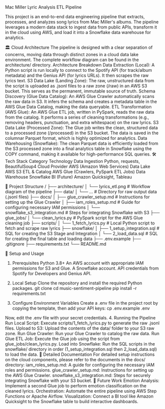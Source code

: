 Mac Miller Lyric Analysis ETL Pipeline

This project is an end-to-end data engineering pipeline that extracts, processes, and analyzes song lyrics from Mac Miller's albums. The pipeline leverages a modern data stack to ingest data from public APIs, transform it in the cloud using AWS, and load it into a Snowflake data warehouse for analytics.

🏛️ Cloud Architecture
The pipeline is designed with a clear separation of concerns, moving data through distinct zones in a cloud data lake environment. The complete workflow diagram can be found in the architecture/ directory.
Architecture Breakdown
Data Extraction (Local): A Python script is run locally to connect to the Spotify API (for track/album metadata) and the Genius API (for lyrics URLs). It then scrapes the raw lyrics text.
S3 Data Lake (Landing Zone): The raw, unstructured data from the script is uploaded as .jsonl files to a raw zone (/raw) in an AWS S3 bucket. This serves as the permanent, immutable source of truth.
Schema Discovery (Glue Data Catalog): An AWS Glue Crawler automatically scans the raw data in S3. It infers the schema and creates a metadata table in the AWS Glue Data Catalog, making the data queryable.
ETL Transformation (AWS Glue): An AWS Glue ETL job, written in PySpark, reads the raw data from the catalog. It performs a series of cleaning transformations (e.g., removing headers, punctuation, and extra whitespace) on the raw lyrics.
S3 Data Lake (Processed Zone): The Glue job writes the clean, structured data to a processed zone (/processed) in the S3 bucket. The data is saved in the columnar Parquet format, which is highly optimized for analytics.
Data Warehousing (Snowflake): The clean Parquet data is efficiently loaded from the S3 processed zone into a final analytics table in Snowflake using the COPY command, making it available for high-performance SQL queries.
🛠️ Tech Stack
Category
Technology
Data Ingestion
Python, requests, BeautifulSoup4
Cloud Provider
AWS (Amazon Web Services)
Data Lake
AWS S3
ETL & Catalog
AWS Glue (Crawlers, PySpark ETL Jobs)
Data Warehouse
Snowflake
BI (Future)
Amazon Quicksight, Tableau

📁 Project Structure
/
├── architecture/
│   └── lyrics_etl.png              # Workflow diagram of the pipeline
├── data/
│   └── ...                         # Directory for raw output data (.jsonl files)
├── docs/
│   ├── glue_crawler_setup.md       # Instructions for setting up the Glue Crawler
│   ├── iam_roles_setup.md          # Guide for configuring necessary IAM permissions
│   └── snowflake_s3_integration.md # Steps for integrating Snowflake with S3
├── glue_jobs/
│   └── clean_lyrics.py             # PySpark script for the AWS Glue cleaning job
├── scripts/
│   └── 1_fetch_lyrics.py           # Local Python script to fetch and scrape raw lyrics
├── snowflake/
│   ├── 1_setup_integration.sql     # SQL for creating the S3 Stage and Integration
│   └── 2_load_data.sql             # SQL for creating the final table and loading data
├── .env.example
├── .gitignore
├── requirements.txt
└── README.md


🚀 Setup and Usage
1. Prerequisites
Python 3.8+
An AWS account with appropriate IAM permissions for S3 and Glue.
A Snowflake account.
API credentials from Spotify for Developers and Genius API.
2. Local Setup
Clone the repository and install the required Python packages.
git clone <your-repository-url>
cd music-sentiment-pipeline
pip install -r requirements.txt


3. Configure Environment Variables
Create a .env file in the project root by copying the template, then add your API keys:
cp .env.example .env


Now, edit the .env file with your secret credentials.
4. Running the Pipeline
Run Local Script: Execute scripts/1_fetch_lyrics.py to generate the raw .jsonl files.
Upload to S3: Upload the contents of the data/ folder to your S3 raw zone.
Run Glue Crawler: Run your Glue Crawler to catalog the raw data.
Run Glue ETL Job: Execute the Glue job using the script from glue_jobs/clean_lyrics.py.
Load into Snowflake: Run the SQL scripts in the snowflake/ directory in order (1_setup_integration.sql then 2_load_data.sql) to load the data.
📄 Detailed Documentation
For detailed setup instructions on the cloud components, please refer to the documents in the docs/ directory:
iam_roles_setup.md: A guide for configuring the necessary IAM roles and permissions.
glue_crawler_setup.md: Instructions for setting up the AWS Glue Crawler.
snowflake_s3_integration.md: Steps for securely integrating Snowflake with your S3 bucket.
🔮 Future Work
Emotion Analysis: Implement a second Glue job to perform emotion classification on the cleaned lyrics.
Orchestration: Automate the entire pipeline using AWS Step Functions or Apache Airflow.
Visualization: Connect a BI tool like Amazon Quicksight to the Snowflake table to build interactive dashboards.
